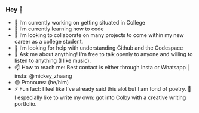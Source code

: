 ### Hey 👋 

- 🔭 I’m currently working on getting situated in College
- 🌱 I’m currently learning how to code
- 👯 I’m looking to collaborate on many projects to come within my new career as a college student.
- 🤔 I’m looking for help with understanding Github and the Codespace
- 💬 Ask me about anything! I'm free to talk openly to anyone and willing to listen to anything (I like music).
- 📫 How to reach me: Best contact is either through Insta or Whatsapp | insta: @mickey_zhaang 
- 😄 Pronouns: (he/him)
- ⚡ Fun fact: I feel like I've already said this alot but I am fond of poetry. 💙 I especially like to write my own: got into Colby with a creative writing portfolio.


